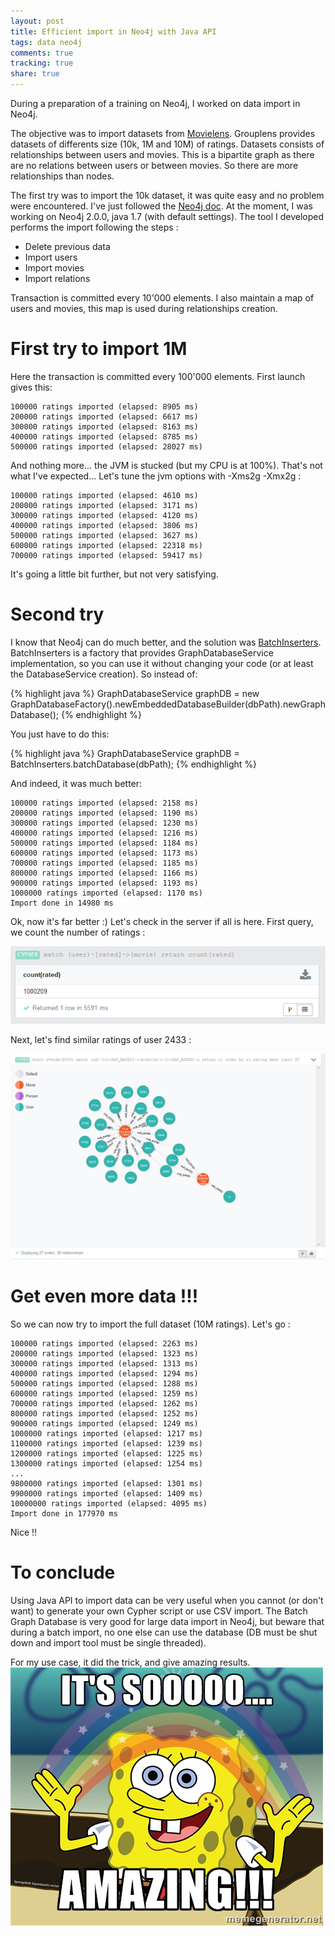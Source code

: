 ```yaml
---
layout: post
title: Efficient import in Neo4j with Java API
tags: data neo4j
comments: true
tracking: true
share: true
---
```


During a preparation of a training on Neo4j, I worked on data import in Neo4j.

The objective was to import datasets from [Movielens](http://grouplens.org/datasets/movielens/). Grouplens provides datasets of differents size (10k, 1M and 10M) of ratings. Datasets consists of relationships between users and movies.
This is a bipartite graph as there are no relations between users or between movies. So there are more relationships than nodes.

The first try was to import the 10k dataset, it was quite easy and no problem were encountered. I've just followed the [Neo4j doc](http://docs.neo4j.org/chunked/stable/).
At the moment, I was working on Neo4j 2.0.0, java 1.7 (with default settings). The tool I developed performs the import following the steps :

* Delete previous data
* Import users
* Import movies
* Import relations

Transaction is committed every 10'000 elements.
I also maintain a map of users and movies, this map is used during relationships creation.

# First try to import 1M

Here the transaction is committed every 100'000 elements.
First launch gives this:

    100000 ratings imported (elapsed: 8905 ms)
    200000 ratings imported (elapsed: 6617 ms)
    300000 ratings imported (elapsed: 8163 ms)
    400000 ratings imported (elapsed: 8785 ms)
    500000 ratings imported (elapsed: 28027 ms)

And nothing more... the JVM is stucked (but my CPU is at 100%). That's not what I've expected...
Let's tune the jvm options with -Xms2g -Xmx2g :

    100000 ratings imported (elapsed: 4610 ms)
    200000 ratings imported (elapsed: 3171 ms)
    300000 ratings imported (elapsed: 4120 ms)
    400000 ratings imported (elapsed: 3806 ms)
    500000 ratings imported (elapsed: 3627 ms)
    600000 ratings imported (elapsed: 22318 ms)
    700000 ratings imported (elapsed: 59417 ms)

It's going a little bit further, but not very satisfying.

# Second try

I know that Neo4j can do much better, and the solution was [BatchInserters](http://docs.neo4j.org/chunked/stable/batchinsert-db.html).
BatchInserters is a factory that provides GraphDatabaseService implementation, so you can use it without changing your code (or at least the
DatabaseService creation). So instead of:

{% highlight java %}
GraphDatabaseService graphDB = new GraphDatabaseFactory().newEmbeddedDatabaseBuilder(dbPath).newGraphDatabase();
{% endhighlight %}

You just have to do this:

{% highlight java %}
GraphDatabaseService graphDB = BatchInserters.batchDatabase(dbPath);
{% endhighlight %}

And indeed, it was much better:

    100000 ratings imported (elapsed: 2158 ms)
    200000 ratings imported (elapsed: 1190 ms)
    300000 ratings imported (elapsed: 1230 ms)
    400000 ratings imported (elapsed: 1216 ms)
    500000 ratings imported (elapsed: 1184 ms)
    600000 ratings imported (elapsed: 1173 ms)
    700000 ratings imported (elapsed: 1185 ms)
    800000 ratings imported (elapsed: 1166 ms)
    900000 ratings imported (elapsed: 1193 ms)
    1000000 ratings imported (elapsed: 1170 ms)
    Import done in 14980 ms

Ok, now it's far better :) Let's check in the server if all is here.
First query, we count the number of ratings :

![Query 1](/images/neo4j/query1.png)

Next, let's find similar ratings of user 2433 :

![Query 2](/images/neo4j/query2.png)

# Get even more data !!!

So we can now try to import the full dataset (10M ratings). Let's go :

    100000 ratings imported (elapsed: 2263 ms)
    200000 ratings imported (elapsed: 1323 ms)
    300000 ratings imported (elapsed: 1313 ms)
    400000 ratings imported (elapsed: 1294 ms)
    500000 ratings imported (elapsed: 1288 ms)
    600000 ratings imported (elapsed: 1259 ms)
    700000 ratings imported (elapsed: 1262 ms)
    800000 ratings imported (elapsed: 1252 ms)
    900000 ratings imported (elapsed: 1249 ms)
    1000000 ratings imported (elapsed: 1217 ms)
    1100000 ratings imported (elapsed: 1239 ms)
    1200000 ratings imported (elapsed: 1225 ms)
    1300000 ratings imported (elapsed: 1254 ms)
    ...
    9800000 ratings imported (elapsed: 1301 ms)
    9900000 ratings imported (elapsed: 1409 ms)
    10000000 ratings imported (elapsed: 4095 ms)
    Import done in 177970 ms

Nice !!

# To conclude

Using Java API to import data can be very useful when you cannot (or don't want) to generate your own Cypher script or use CSV import.
The Batch Graph Database is very good for large data import in Neo4j, but beware that during a batch import, no one else can
use the database (DB must be shut down and import tool must be single threaded).

For my use case, it did the trick, and give amazing results.
![Amazing!](/images/neo4j/spongebob.jpg)
